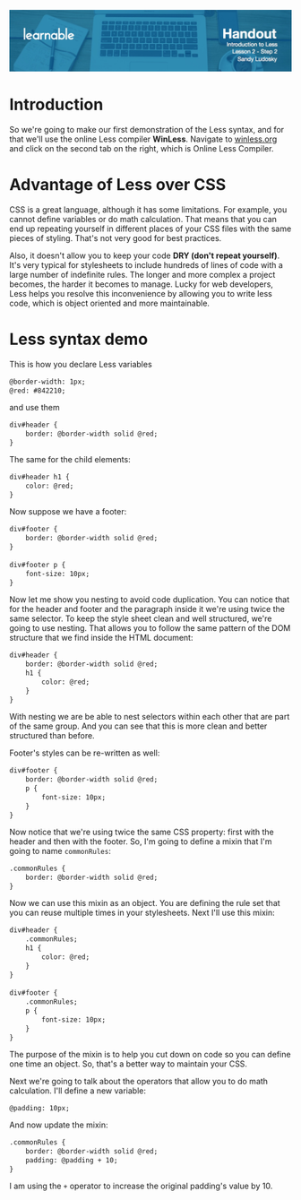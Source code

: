 ![](headers/2-2.jpg)
# Introduction

So we're going to make our first demonstration of the Less syntax, and for that we'll use the online Less compiler **WinLess**. Navigate to [winless.org](http://winless.org) and click on the second tab on the right, which is Online Less Compiler.

# Advantage of Less over CSS

CSS is a great language, although it has some limitations. For example, you cannot define variables or do math calculation. That means that you can end up repeating yourself in different places of your CSS files with the same pieces of styling. That's not very good for best practices.

Also, it doesn't allow you to keep your code **DRY (don't repeat yourself)**. It's very typical for stylesheets to include hundreds of lines of code with a large number of indefinite rules. The longer and more complex a project becomes, the harder it becomes to manage. Lucky for web developers, Less helps you resolve this inconvenience by allowing you to write less code, which is object oriented and more maintainable.

# Less syntax demo

This is how you declare Less variables

```less
@border-width: 1px;
@red: #842210;
```

and use them

```less
div#header {
	border: @border-width solid @red;
}
```

The same for the child elements:

```less
div#header h1 {
	color: @red;
}
```

Now suppose we have a footer:

```less
div#footer {
	border: @border-width solid @red;
}

div#footer p {
	font-size: 10px;
}
```

Now let me show you nesting to avoid code duplication. You can notice that for the header and footer and the paragraph inside it we're using twice the same selector. To keep the style sheet clean and well structured, we're going to use nesting. That allows you to follow the same pattern of the DOM structure that we find inside the HTML document:

```less
div#header {
	border: @border-width solid @red;
	h1 {
		color: @red;
	}
}
```

With nesting we are be able to nest selectors within each other that are part of the same group. And you can see that this is more clean and better structured than before.

Footer's styles can be re-written as well:

```less
div#footer {
	border: @border-width solid @red;
 	p {
		font-size: 10px;
	}
}
```

Now notice that we're using twice the same CSS property: first with the header and then with the footer. So, I'm going to define a mixin that I'm going to name `commonRules`:

```less
.commonRules {
	border: @border-width solid @red;
}
```

Now we can use this mixin as an object. You are defining the rule set that you can reuse multiple times in your stylesheets. Next I'll use this mixin:

```less
div#header {
	.commonRules;
	h1 {
		color: @red;
	}
}

div#footer {
	.commonRules;
 	p {
		font-size: 10px;
	}
}
```

The purpose of the mixin is to help you cut down on code so you can define one time an object. So, that's a better way to maintain your CSS.

Next we're going to talk about the operators that allow you to do math calculation. I'll define a new variable:

```less
@padding: 10px;
```

And now update the mixin:

```less
.commonRules {
	border: @border-width solid @red;
	padding: @padding + 10;
}
```

I am using the `+` operator to increase the original padding's value by 10.